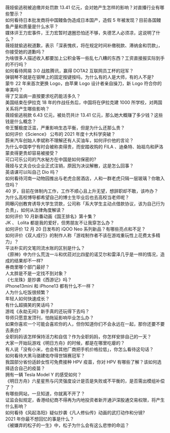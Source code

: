 薇娅偷逃税被追缴并处罚款 13.41 亿元，会对她产生怎样的影响？对直播行业有哪些警示？  
如何看待日本批发商将中国鳗鱼伪造成日本国产，造假 5 年被发现？目前各国鳗鱼产量和质量是什么水平？  
媒体评王力宏事件，王力宏暂时退圈恐怕还不够，失德艺人必须凉，这说明了什么？  
薇娅就偷逃税道歉，表示「深表愧疚，将在规定时间补缴税款、滞纳金和罚款」，你接受她的道歉吗？  
为啥很多人描述收入都要加上公积金等一些乱七八糟的东西？工资直接报实际到手的不行吗？  
如何看待网易 3:0 战胜腾讯，赢得 DOTA2 互联网员工杯的冠军？  
弹钢琴不就是在钢琴上的固定按键按吗，为什么有的人是大师，有的人不是?  
蒙牛 22 年来首次更换 Logo，由苹果 Logo 设计者亲自操刀，新 Logo 符合你的审美吗？  
得了艾滋病一直按要求吃药能活多久？  
美国结束在伊拉克 18 年的作战任务后，中国将在伊拉克建 1000 所学校，对两国关系将产生哪些影响？  
薇娅偷逃税款 6.43 亿元，被处罚共计 13.41 亿元，那么她大概赚了多少钱？这些钱是什么概念？  
帝王蟹极度泛滥，严重影响生态平衡，但是为什么还那么贵？  
如何评价《Science》 公布的 2021 年度十大科学突破？  
蔚来汽车创始人李斌称不理解还有人买油车，如何评价他的言论？  
为什么中国李宁有时会被称卖得贵，而安踏收购的 FILA 、迪桑特、始祖鸟和萨洛蒙卖得更贵却容易被接受？  
可口可乐公司的汽水秘方在中国是如何保密的?  
薇娅与丈夫合伙企业正式注销，原因为决议解散，这是怎么回事？  
英语课可以叫自己 Dio 吗？  
如何看待河南一动物园推出与老虎合居酒店，人和一群老虎只隔一层玻璃？你敢入住吗？  
40 岁，目前在体制内工作，工作不顺心且上升无望，想辞职却不敢，该咋办？  
为什么高校博导都希望自己的博士生毕业后也去高校当老师呢？  
网曝闪创教育诱导大学生贷款，公司称「系大学生主动点借款协议，该为自己行为负责」，如何从法律角度解读？  
如何评价 10 月新番动画《国王排名》第十集？  
JK 、 Lolita 都是我的爱好，但男朋友不让我穿怎么办？  
如何评价 12 月 20 日发布的 iQOO Neo 系列新品？有哪些亮点和不足？  
如何评价《双人成行》的制作人称「游戏制作者不该在游戏重玩性上花费太多精力」？  
平淡朴实的文笔同流水账的区别是什么？  
《原神》中为什么荒泷一斗和优菈对比四星的诺艾尔和雷泽几乎是一样的情况，造成的结果却不一样?  
券商里哪个部门最好？  
人太胖是不是一定找不到对象？  
《七龙珠》是抄袭《西游记》吗？  
iPhone13mini 和 iPhone13 都有什么不一样？  
人为什么吃饭很频繁？  
年轻人如何快速成长？  
有什么超搞笑的笑话吗？  
游戏《永劫无间》新手真的还玩得下去吗？  
导师只愿意发顶刊，怕拖延影响毕业怎么办？  
如果你喜欢一个可能会喜欢你的人，但你知道你们不会永远在一起，那你还要不要去表白?  
全职妈妈该怎样保持活力和自信？作为全职妈妈，你怎样安排自己的一天？  
大家一开始玩游戏《明日方舟》的时候，都是在哪里吃瘪的？  
有人说「没有小米，也会有其他厂商把手机价格拉低」，你怎么看待这句话？  
如何看待大黑马骆建佑夺得世锦赛冠军？  
我国部分省份适龄女性可免费接种 HPV 疫苗，你对 HPV 有哪些了解？该如何选择适合自己的疫苗？  
拥有一辆 Tesla Model Y 的感受如何？  
《明日方舟》六星星熊与闪灵强度设计是否是失败或不平衡的，是否需出模组补偿了？  
有哪些网站，一旦知道，你就离不开了？  
证监会拟规定，香港经纪商不得再为内地投资者新开通沪深股通交易权限，将产生什么影响？  
如何看待《风起洛阳》疑似抄袭《凡人修仙传》动画的武打动作和分镜?  
2021 年你最不想回忆的事是什么？  
《被嫌弃的松子的一生》中，松子为什么会有这么悲惨的命运？  
